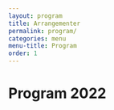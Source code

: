 ```yaml
---
layout: program
title: Arrangementer
permalink: program/
categories: menu
menu-title: Program
order: 1
---
```

# Program 2022
